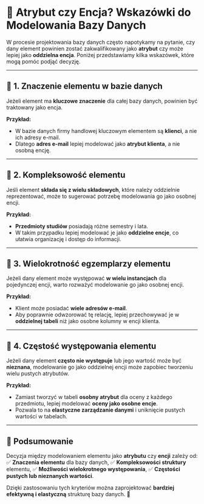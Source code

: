# 📌 Atrybut czy Encja? Wskazówki do Modelowania Bazy Danych

W procesie projektowania bazy danych często napotykamy na pytanie, czy dany element powinien zostać zakwalifikowany jako **atrybut** czy może lepiej jako **oddzielna encja**. Poniżej przedstawiamy kilka wskazówek, które mogą pomóc podjąć decyzję.

---

## 🔹 1. Znaczenie elementu w bazie danych
Jeżeli element ma **kluczowe znaczenie** dla całej bazy danych, powinien być traktowany jako encja. 

**Przykład:**
- W bazie danych firmy handlowej kluczowym elementem są **klienci**, a nie ich adresy e-mail.
- Dlatego **adres e-mail** lepiej modelować jako **atrybut klienta**, a nie osobną encję.

---

## 🔹 2. Kompleksowość elementu
Jeśli element **składa się z wielu składowych**, które należy oddzielnie reprezentować, może to sugerować potrzebę modelowania go jako osobnej encji.

**Przykład:**
- **Przedmioty studiów** posiadają różne semestry i lata.
- W takim przypadku lepiej modelować je jako **oddzielne encje**, co ułatwia organizację i dostęp do informacji.

---

## 🔹 3. Wielokrotność egzemplarzy elementu
Jeżeli dany element może występować **w wielu instancjach** dla pojedynczej encji, warto rozważyć modelowanie go jako osobnej encji.

**Przykład:**
- Klient może posiadać **wiele adresów e-mail**.
- Aby poprawnie odwzorować tę relację, lepiej przechowywać je w **oddzielnej tabeli** niż jako osobne kolumny w encji klienta.

---

## 🔹 4. Częstość występowania elementu
Jeżeli dany element **często nie występuje** lub jego wartość może być **nieznana**, modelowanie go jako oddzielnej encji może zapobiec tworzeniu wielu pustych atrybutów.

**Przykład:**
- Zamiast tworzyć w tabeli **osobny atrybut** dla oceny z każdego przedmiotu, lepiej modelować **oceny jako osobne encje**.
- Pozwala to na **elastyczne zarządzanie danymi** i uniknięcie pustych wartości w tabelach.

---

## 📌 Podsumowanie
Decyzja między modelowaniem elementu jako **atrybutu** czy **encji** zależy od:
✅ **Znaczenia elementu** dla bazy danych,
✅ **Kompleksowości struktury** elementu,
✅ **Możliwości wielokrotnego występowania**, 
✅ **Częstości pustych lub nieznanych wartości**.

Dzięki zastosowaniu tych kryteriów można zaprojektować **bardziej efektywną i elastyczną** strukturę bazy danych. 🚀

